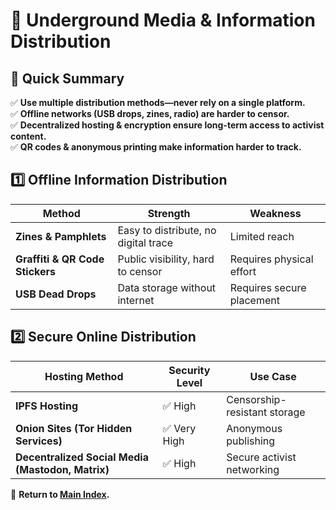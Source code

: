 
# 📢 Underground Media & Information Distribution  

## 📜 Quick Summary  
✅ **Use multiple distribution methods—never rely on a single platform.**  
✅ **Offline networks (USB drops, zines, radio) are harder to censor.**  
✅ **Decentralized hosting & encryption ensure long-term access to activist content.**  
✅ **QR codes & anonymous printing make information harder to track.**  

## 1️⃣ Offline Information Distribution  
| Method | Strength | Weakness |
|--------|---------|----------|
| **Zines & Pamphlets** | Easy to distribute, no digital trace | Limited reach |
| **Graffiti & QR Code Stickers** | Public visibility, hard to censor | Requires physical effort |
| **USB Dead Drops** | Data storage without internet | Requires secure placement |

## 2️⃣ Secure Online Distribution  
| Hosting Method | Security Level | Use Case |
|---------------|--------------|----------|
| **IPFS Hosting** | ✅ High | Censorship-resistant storage |
| **Onion Sites (Tor Hidden Services)** | ✅ Very High | Anonymous publishing |
| **Decentralized Social Media (Mastodon, Matrix)** | ✅ High | Secure activist networking |

📌 **Return to [Main Index](index.md).**  
